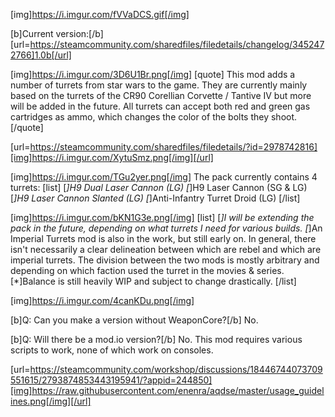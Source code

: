 [img]https://i.imgur.com/fVVaDCS.gif[/img]

[b]Current version:[/b] [url=https://steamcommunity.com/sharedfiles/filedetails/changelog/3452472766]1.0b[/url]

[img]https://i.imgur.com/3D6U1Br.png[/img]
[quote]
This mod adds a number of turrets from star wars to the game. They are currently mainly based on the turrets of the CR90 Corellian Corvette / Tantive IV but more will be added in the future. All turrets can accept both red and green gas cartridges as ammo, which changes the color of the bolts they shoot.
[/quote]

[url=https://steamcommunity.com/sharedfiles/filedetails/?id=2978742816][img]https://i.imgur.com/XytuSmz.png[/img][/url]


[img]https://i.imgur.com/TGu2yer.png[/img]
The pack currently contains 4 turrets:
[list]
[*]H9 Dual Laser Cannon (LG)
[*]H9 Laser Cannon (SG & LG)
[*]H9 Laser Cannon Slanted (LG)
[*]Anti-Infantry Turret Droid (LG)
[/list]


[img]https://i.imgur.com/bKN1G3e.png[/img]
[list]
[*]I will be extending the pack in the future, depending on what turrets I need for various builds.
[*]An Imperial Turrets mod is also in the work, but still early on. In general, there isn't necessarily a clear delineation between which are rebel and which are imperial turrets. The division between the two mods is mostly arbitrary and depending on which faction used the turret in the movies & series.
[*]Balance is still heavily WIP and subject to change drastically.
[/list]


[img]https://i.imgur.com/4canKDu.png[/img]

[b]Q: Can you make a version without WeaponCore?[/b]
No.

[b]Q: Will there be a mod.io version?[/b]
No. This mod requires various scripts to work, none of which work on consoles.


[url=https://steamcommunity.com/workshop/discussions/18446744073709551615/2793874853443195941/?appid=244850][img]https://raw.githubusercontent.com/enenra/aqdse/master/usage_guidelines.png[/img][/url]